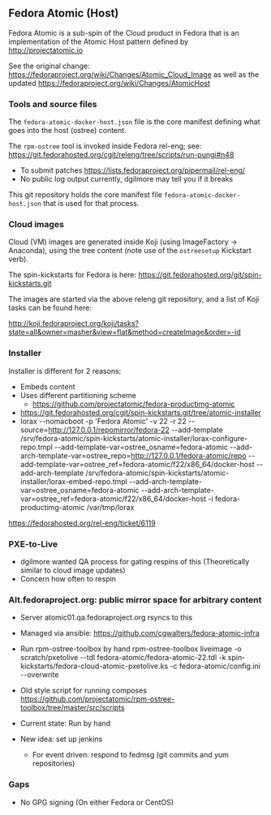 Fedora Atomic (Host)
--------------------

Fedora Atomic is a sub-spin of the Cloud product in Fedora
that is an implementation of the Atomic Host pattern
defined by http://projectatomic.io

See the original change:
https://fedoraproject.org/wiki/Changes/Atomic_Cloud_Image
as well as the updated
https://fedoraproject.org/wiki/Changes/AtomicHost

### Tools and source files

The `fedora-atomic-docker-host.json` file is the core manifest
defining what goes into the host (ostree) content.

The `rpm-ostree` tool is invoked inside Fedora rel-eng; see:
https://git.fedorahosted.org/cgit/releng/tree/scripts/run-pungi#n48 
  - To submit patches https://lists.fedoraproject.org/pipermail/rel-eng/
  - No public log output currently, dgilmore may tell you if it breaks

This git repository holds the core manifest file
`fedora-atomic-docker-host.json` that is used for that process.


### Cloud images

Cloud (VM) images are generated inside Koji (using ImageFactory ->
Anaconda), using the tree content (note use of the `ostreesetup`
Kickstart verb).

The spin-kickstarts for Fedora is here:
https://git.fedorahosted.org/git/spin-kickstarts.git

The images are started via the above releng git repository, and
a list of Koji tasks can be found here:

http://koji.fedoraproject.org/koji/tasks?state=all&owner=masher&view=flat&method=createImage&order=-id

### Installer

Installer is different for 2 reasons:
 - Embeds content
 - Uses different partitioning scheme
   - https://github.com/projectatomic/fedora-productimg-atomic
 - https://git.fedorahosted.org/cgit/spin-kickstarts.git/tree/atomic-installer
 - lorax --nomacboot  -p 'Fedora Atomic' -v 22 -r 22 --source=http://127.0.0.1/repomirror/fedora-22 --add-template /srv/fedora-atomic/spin-kickstarts/atomic-installer/lorax-configure-repo.tmpl --add-template-var=ostree_osname=fedora-atomic  --add-arch-template-var=ostree_repo=http://127.0.0.1/fedora-atomic/repo --add-template-var=ostree_ref=fedora-atomic/f22/x86_64/docker-host --add-arch-template /srv/fedora-atomic/spin-kickstarts/atomic-installer/lorax-embed-repo.tmpl --add-arch-template-var=ostree_osname=fedora-atomic --add-arch-template-var=ostree_ref=fedora-atomic/f22/x86_64/docker-host -i fedora-productimg-atomic /var/tmp/lorax

https://fedorahosted.org/rel-eng/ticket/6119


### PXE-to-Live

- dgilmore wanted QA process for gating respins of this
  (Theoretically similar to cloud image updates)
- Concern how often to respin


### Alt.fedoraproject.org: public mirror space for arbitrary content

- Server atomic01.qa.fedoraproject.org rsyncs to this
- Managed via ansible: https://github.com/cgwalters/fedora-atomic-infra
- Run rpm-ostree-toolbox by hand
  rpm-ostree-toolbox liveimage -o scratch/pxetolive --tdl fedora-atomic/fedora-atomic-22.tdl -k spin-kickstarts/fedora-cloud-atomic-pxetolive.ks -c fedora-atomic/config.ini  --overwrite

- Old style script for running composes
  https://github.com/projectatomic/rpm-ostree-toolbox/tree/master/src/scripts

- Current state: Run by hand

- New idea: set up jenkins
  - For event driven: respond to fedmsg (git commits and yum repositories)

### Gaps 

- No GPG signing (On either Fedora or CentOS)
